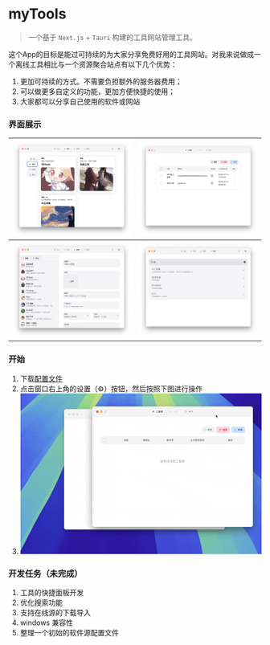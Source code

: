 # myTools

> 一个基于 `Next.js` + `Tauri` 构建的工具网站管理工具。
>
 
这个App的目标是能过可持续的为大家分享免费好用的工具网站。对我来说做成一个离线工具相比与一个资源聚合站点有以下几个优势：

1. 更加可持续的方式。不需要负担额外的服务器费用；
2. 可以做更多自定义的功能，更加方便快捷的使用；
3. 大家都可以分享自己使用的软件或网站


### 界面展示

| ![](./statics//screenshot-1.jpeg) | ![](./statics//screenshot-2.jpeg)|
| --- | --- |
| ![](./statics//screenshot-3.jpeg) | ![](./statics//screenshot-4.jpeg) |

### 开始
1. 下载[配置文件](./statics//tools-export.json)
2. 点击窗口右上角的设置（⚙️）按钮，然后按照下图进行操作
3. ![](./statics//import_tools_config.gif)

### 开发任务（未完成）
1. 工具的快捷面板开发
2. 优化搜索功能
3. 支持在线源的下载导入
4. windows 兼容性
5. 整理一个初始的软件源配置文件